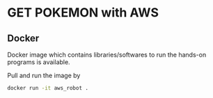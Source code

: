 # GET POKEMON with AWS

## Docker

Docker image which contains libraries/softwares to run the hands-on programs is available.

Pull and run the image by

```bash
docker run -it aws_robot .
